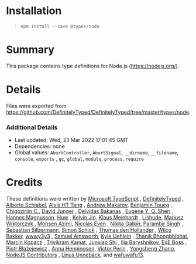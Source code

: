 # Installation

> `npm install --save @types/node`

# Summary

This package contains type definitions for Node.js (https://nodejs.org/).

# Details

Files were exported from https://github.com/DefinitelyTyped/DefinitelyTyped/tree/master/types/node.

### Additional Details

* Last updated: Wed, 23 Mar 2022 17:01:45 GMT
* Dependencies: none
* Global values: `AbortController`, `AbortSignal`, `__dirname`, `__filename`, `console`, `exports`
  , `gc`, `global`, `module`, `process`, `require`

# Credits

These definitions were written by [Microsoft TypeScript](https://github.com/Microsoft)
, [DefinitelyTyped](https://github.com/DefinitelyTyped)
, [Alberto Schiabel](https://github.com/jkomyno), [Alvis HT Tang](https://github.com/alvis)
, [Andrew Makarov](https://github.com/r3nya), [Benjamin Toueg](https://github.com/btoueg)
, [Chigozirim C.](https://github.com/smac89), [David Junger](https://github.com/touffy)
, [Deividas Bakanas](https://github.com/DeividasBakanas)
, [Eugene Y. Q. Shen](https://github.com/eyqs)
, [Hannes Magnusson](https://github.com/Hannes-Magnusson-CK), [Huw](https://github.com/hoo29)
, [Kelvin Jin](https://github.com/kjin), [Klaus Meinhardt](https://github.com/ajafff)
, [Lishude](https://github.com/islishude), [Mariusz Wiktorczyk](https://github.com/mwiktorczyk)
, [Mohsen Azimi](https://github.com/mohsen1), [Nicolas Even](https://github.com/n-e)
, [Nikita Galkin](https://github.com/galkin), [Parambir Singh](https://github.com/parambirs)
, [Sebastian Silbermann](https://github.com/eps1lon), [Simon Schick](https://github.com/SimonSchick)
, [Thomas den Hollander](https://github.com/ThomasdenH)
, [Wilco Bakker](https://github.com/WilcoBakker), [wwwy3y3](https://github.com/wwwy3y3)
, [Samuel Ainsworth](https://github.com/samuela), [Kyle Uehlein](https://github.com/kuehlein)
, [Thanik Bhongbhibhat](https://github.com/bhongy), [Marcin Kopacz](https://github.com/chyzwar)
, [Trivikram Kamat](https://github.com/trivikr), [Junxiao Shi](https://github.com/yoursunny)
, [Ilia Baryshnikov](https://github.com/qwelias), [ExE Boss](https://github.com/ExE-Boss)
, [Piotr Błażejewicz](https://github.com/peterblazejewicz)
, [Anna Henningsen](https://github.com/addaleax), [Victor Perin](https://github.com/victorperin)
, [Yongsheng Zhang](https://github.com/ZYSzys), [NodeJS Contributors](https://github.com/NodeJS)
, [Linus Unnebäck](https://github.com/LinusU), and [wafuwafu13](https://github.com/wafuwafu13).
